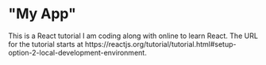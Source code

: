 <h1>"My App"</h1>
This is a React tutorial I am coding along with online to learn React. The URL for the tutorial starts at https://reactjs.org/tutorial/tutorial.html#setup-option-2-local-development-environment. 
